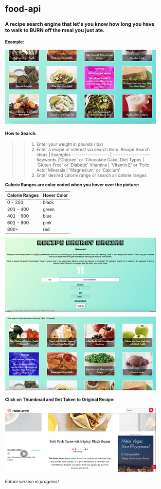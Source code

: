 # food-api
### A recipe search engine that let's you know how long you have to walk to BURN off the meal you just ate. 
#### Example: 

![Example of Hover Feature of Food-Api App](/images/REE_1.png)

#### How to Search:

>>1. Enter your weight in pounds (lbs)
>>2. Enter a recipe of interest via search term: 
Recipe Search Ideas |     Examples
------------------- | -------------------
Keywords |'Chicken' or 'Chocolate Cake'
Diet Types | 'Gluten-Free' or 'Diabetic'
Vitamins | 'Vitamin E' or 'Folic Acid'
Minerals | 'Magnesium' or 'Calcium'
>>3. Enter desired calorie range or search all calorie ranges.

**Calorie Ranges are color coded when you hover over the picture:**

Calorie Ranges | Hover Color
-------------- | -----------
0 - 200 | black 
201 - 400 | green
401 - 600 | blue
601 - 800 | pink
800+ | red

![Example of Searching](/images/REE_main.png)

![Example of Search Results from Search Pic above](/images/REE_2.png)

#### Click on Thumbnail and Get Taken to Original Recipe:
![Example of Recipe Redirect](/images/recipe_redirect.png)

###### Future version in progress! 
